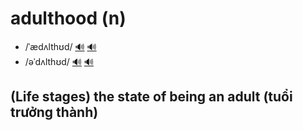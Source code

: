 # adulthood (n)

- /ˈædʌlthʊd/ [🔊](https://www.oxfordlearnersdictionaries.com/media/english/uk_pron/a/adu/adult/adulthood__gb_3.mp3) [🔊](https://www.oxfordlearnersdictionaries.com/media/english/us_pron/a/adu/adult/adulthood__us_1.mp3)
- /əˈdʌlthʊd/ [🔊](https://www.oxfordlearnersdictionaries.com/media/english/uk_pron/a/adu/adult/adulthood__gb_2.mp3) [🔊](https://www.oxfordlearnersdictionaries.com/media/english/us_pron/a/adu/adult/adulthood__us_2.mp3)

## (Life stages) the state of being an adult (tuổi trưởng thành)
